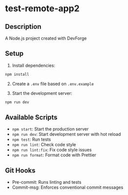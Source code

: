 # test-remote-app2

## Description
A Node.js project created with DevForge

## Setup
1. Install dependencies:
```bash
npm install
```

2. Create a `.env` file based on `.env.example`

3. Start the development server:
```bash
npm run dev
```

## Available Scripts
- `npm start`: Start the production server
- `npm run dev`: Start development server with hot reload
- `npm test`: Run tests
- `npm run lint`: Check code style
- `npm run lint:fix`: Fix code style issues
- `npm run format`: Format code with Prettier

## Git Hooks
- Pre-commit: Runs linting and tests
- Commit-msg: Enforces conventional commit messages
